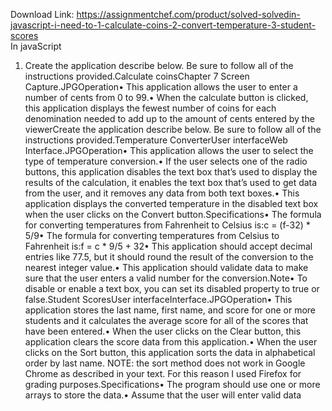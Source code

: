 Download Link: https://assignmentchef.com/product/solved-solvedin-javascript-i-need-to-1-calculate-coins-2-convert-temperature-3-student-scores
<br>
In javaScript

1. Create the application describe below. Be sure to follow all of the instructions provided.Calculate coinsChapter 7 Screen Capture.JPGOperation• This application allows the user to enter a number of cents from 0 to 99.• When the calculate button is clicked, this application displays the fewest number of coins for each denomination needed to add up to the amount of cents entered by the viewerCreate the application describe below. Be sure to follow all of the instructions provided.Temperature ConverterUser interfaceWeb Interface.JPGOperation• This application allows the user to select the type of temperature conversion.• If the user selects one of the radio buttons, this application disables the text box that’s used to display the results of the calculation, it enables the text box that’s used to get data from the user, and it removes any data from both text boxes.• This application displays the converted temperature in the disabled text box when the user clicks on the Convert button.Specifications• The formula for converting temperatures from Fahrenheit to Celsius is:c = (f-32) * 5/9• The formula for converting temperatures from Celsius to Fahrenheit is:f = c * 9/5 + 32• This application should accept decimal entries like 77.5, but it should round the result of the conversion to the nearest integer value.• This application should validate data to make sure that the user enters a valid number for the conversion.Note• To disable or enable a text box, you can set its disabled property to true or false.Student ScoresUser interfaceInterface.JPGOperation• This application stores the last name, first name, and score for one or more students and it calculates the average score for all of the scores that have been entered.• When the user clicks on the Clear button, this application clears the score data from this application.• When the user clicks on the Sort button, this application sorts the data in alphabetical order by last name. NOTE: the sort method does not work in Google Chrome as described in your text. For this reason I used Firefox for grading purposes.Specifications• The program should use one or more arrays to store the data.• Assume that the user will enter valid data
